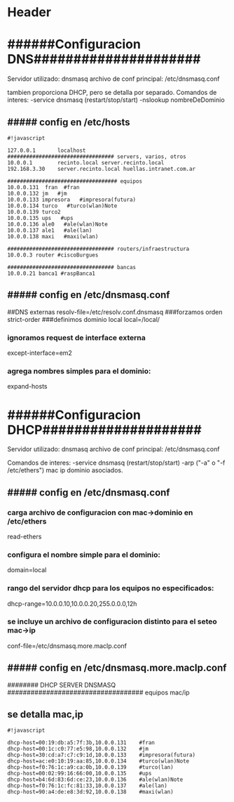 <!-- TITLE: Dhcp Y Dns -->
<!-- SUBTITLE: A quick summary of Dhcp Y Dns -->

# Header

# ######Configuracion DNS##################### #

Servidor utilizado: dnsmasq
archivo de conf principal: /etc/dnsmasq.conf

tambien proporciona DHCP, pero se detalla por separado.
Comandos de interes:
-service dnsmasq (restart/stop/start)
-nslookup nombreDeDominio

## ##### config en /etc/hosts ##


```
#!javascript

127.0.0.1       localhost
################################## servers, varios, otros
10.0.0.1        recinto.local server.recinto.local
192.168.3.30    server.recinto.local huellas.intranet.com.ar

################################### equipos
10.0.0.131  fran  #fran
10.0.0.132 jm   #jm
10.0.0.133 impresora   #impresora(futura)
10.0.0.134 turco   #turco(wlan)Note
10.0.0.139 turco2
10.0.0.135 ups   #ups
10.0.0.136 ale0   #ale(wlan)Note
10.0.0.137 ale1   #ale(lan)
10.0.0.138 maxi   #maxi(wlan)

################################## routers/infraestructura
10.0.0.3 router #ciscoBurgues

################################## bancas
10.0.0.21 banca1 #raspBanca1

```


## ##### config en /etc/dnsmasq.conf ##

##DNS externas
resolv-file=/etc/resolv.conf.dnsmasq
###forzamos orden
strict-order
###definimos dominio local
local=/local/
### ignoramos request de interface externa
except-interface=em2
### agrega nombres simples para el dominio:
expand-hosts

# ######Configuracion DHCP#################### #


Servidor utilizado: dnsmasq
archivo de conf principal: /etc/dnsmasq.conf

Comandos de interes:
-service dnsmasq (restart/stop/start)
-arp ("-a" o "-f /etc/ethers") mac ip dominio asociados.


## ##### config en /etc/dnsmasq.conf ##

### carga archivo de configuracion con mac->dominio en /etc/ethers
read-ethers
### configura el nombre simple para el dominio:
domain=local
### rango del servidor dhcp para los equipos no especificados:
dhcp-range=10.0.0.10,10.0.0.20,255.0.0.0,12h
### se incluye un archivo de configuracion distinto para el seteo mac->ip
conf-file=/etc/dnsmasq.more.macIp.conf


## ##### config en /etc/dnsmasq.more.macIp.conf ##

######## DHCP SERVER DNSMASQ
################################### equipos  mac/ip
## se detalla mac,ip

```
#!javascript

dhcp-host=00:19:db:a5:7f:3b,10.0.0.131    #fran
dhcp-host=00:1c:c0:77:e5:98,10.0.0.132    #jm
dhcp-host=30:cd:a7:c7:c9:1d,10.0.0.133    #impresora(futura)
dhcp-host=ac:e0:10:19:aa:85,10.0.0.134    #turco(wlan)Note
dhcp-host=f0:76:1c:a9:ca:0b,10.0.0.139    #turco(lan)
dhcp-host=00:02:99:16:66:00,10.0.0.135    #ups
dhcp-host=b4:6d:83:6d:ce:23,10.0.0.136    #ale(wlan)Note
dhcp-host=f0:76:1c:fc:81:33,10.0.0.137    #ale(lan)
dhcp-host=90:a4:de:e8:3d:92,10.0.0.138    #maxi(wlan)
```








